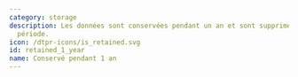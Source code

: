 ```yaml
---
category: storage
description: Les données sont conservées pendant un an et sont supprimées aprés cette
  période.
icon: /dtpr-icons/is_retained.svg
id: retained_1_year
name: Conservé pendant 1 an
---
```

